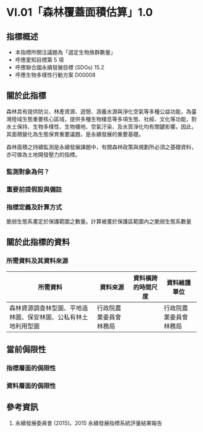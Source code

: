 # VI.01「森林覆蓋面積估算」1.0


## 指標概述

* 本指標所關注議題為「選定生物族群數量」
* 呼應愛知目標第 5 項
* 呼應聯合國永續發展目標 (SDGs) 15.2
* 呼應生物多樣性行動方案 D00008


<script type="text/javascript" src="http://cdn.mathjax.org/mathjax/latest/MathJax.js?config=TeX-AMS-MML_HTMLorMML"></script>


## 關於此指標

森林具有提供防災、林產資源、遊憩、涵養水源與淨化空氣等多種公益功能，為臺灣陸域生態重要核心區域，提供多種生物棲息等多項生態、社經、文化等功能，對水土保持、生物多樣性、生物棲地、空氣汙染、及水質淨化均有關鍵影響。因此，其面積變化為生態保育重要議題，是永續發展的重要基礎。

森林面積之持續監測是永續發展課題中，有關森林政策與規劃所必須之基礎資料，亦可做為土地開發壓力的指標。 

### 監測對象為何？



### 重要前提假設與備註



### 指標定義及計算方式

脆弱生態系畫定於保護範圍之數量。計算被畫於保護區範圍內之脆弱生態系數量


## 關於此指標的資料

### 所需資料及其資料來源

| 所需資料 | 資料來源 | 資料橫跨的時間尺度 | 資料維護單位 |
|-----|-----|-----|-----|
| 森林資源調查林型圖、平地造林圖、保安林圖、公私有林土地利用型圖  | 行政院農業委員會林務局 |  | 行政院農業委員會林務局 |


## 當前侷限性

### 指標層面的侷限性



### 資料層面的侷限性


## 參考資訊
1. 永續發展委員會 (2015)。2015 永續發展指標系統評量結果報告 

